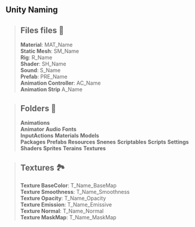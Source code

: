 <link rel="stylesheet" href="../style.css">

## Unity Naming 

> ## Files files 📄
> **Material**: MAT_Name  
> **Static Mesh**: SM_Name  
> **Rig**: R_Name  
> **Shader**: SH_Name  
> **Sound**: S_Name  
> **Prefab**: PRE_Name  
> **Animation Controller**: AC_Name  
> **Animation Strip** A_Name  

> ## Folders 📂
> **Animations**  
> **Animator**
> **Audio**
> **Fonts**  
> **InputActions**
> **Materials**
> **Models**  
> **Packages**
> **Prefabs**
> **Resources**
> **Snenes**
> **Scriptables**
> **Scripts**
> **Settings**
> **Shaders**
> **Sprites**
> **Terains**
> **Textures**  

> ## Textures 🏞
> **Texture BaseColor**: T_Name_BaseMap  
> **Texture Smoothness**: T_Name_Smoothness  
> **Texture Opacity**: T_Name_Opacity  
> **Texture Emission**: T_Name_Emissive  
> **Texture Normal**: T_Name_Normal  
> **Texture MaskMap**: T_Name_MaskMap  
